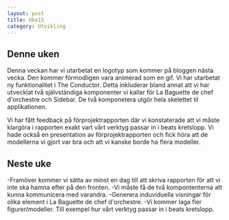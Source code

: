 ```yaml
---
layout: post
title: Uke15
category: Utvikling
---
```

## Denne uken
Denna veckan har vi utarbetat en logotyp som kommer på bloggen nästa vecka. Den kommer förmodligen vara animerad som en gif.
Vi har utarbetat ny funktionalitet i The Conductor. Detta inkluderar bland annat att vi har utvecklat två självständiga komponenter vi kallar för La Baguette de chef d'orchestre och Sidebar.
De två komponetera utgör hela skelettet til applikationen.

Vi har fått feedback på förprojektrapporten där vi konstaterade att vi måste klargöra i rapporten exakt vart vårt verktyg passar in i beats kretslopp.
Vi hade också en presentation av förprojektrapporten och fick höra att de modellerna vi gjort var bra och att vi kanske borde ha flera modeller.


## Neste uke
-Framöver kommer vi sätta av minst en dag till att skriva rapporten för att vi inte ska hamna efter på den fronten.
-Vi måste få de två kompontenterna att kunna kommunicera med varandra.
-Generera induviduella visningar för olika element i La Baguette de chef d'orchestre.
-Vi kommer laga fler figurer/modeller. Till exempel hur vårt verktyg passar in i beats kretslopp.
